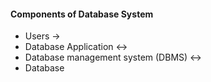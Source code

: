 #### Components of Database System
- Users ->
- Database Application <->
- Database management system (DBMS) <->
- Database